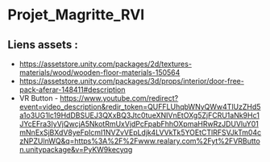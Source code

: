 # Projet_Magritte_RVI

## Liens assets :
- https://assetstore.unity.com/packages/2d/textures-materials/wood/wooden-floor-materials-150564
- https://assetstore.unity.com/packages/3d/props/interior/door-free-pack-aferar-148411#description
- VR Button - https://www.youtube.com/redirect?event=video_description&redir_token=QUFFLUhqbWNyQWw4TlUzZHd5a1o3UG1lc19HdDBSUEJ3QXxBQ3Jtc0tueXNIVnEtOXg5ZjFCRU1aNk9Hc1JYcEFra3IyVjQwcjA5NkotRmUxVjdPcFpabFhhOXpmaHRwRzJDUVluY01mNnExSjBXdV8yeFpIcmI1NVZvVEpLdjk4LVVkTk5YOEtCTlRFSVJkTm04czNPZUlnWQ&q=https%3A%2F%2Fwww.realary.com%2Fyt%2FVRButton.unitypackage&v=PyKW9kecyqg
